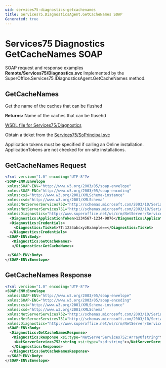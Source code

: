 ```yaml
---
uid: services75-diagnostics-getcachenames
title: Services75.DiagnosticsAgent.GetCacheNames SOAP
Generated: true
---
```


# Services75 Diagnostics GetCacheNames SOAP

SOAP request and response examples **Remote/Services75/Diagnostics.svc**
Implemented by the <see cref="M:SuperOffice.Services75.IDiagnosticsAgent.GetCacheNames">SuperOffice.Services75.IDiagnosticsAgent.GetCacheNames</see> method.

## GetCacheNames

Get the name of the caches that can be flushed


**Returns:** Name of the caches that can be flusehd


[WSDL file for Services75/Diagnostics](../Services75-Diagnostics.md)

Obtain a ticket from the [Services75/SoPrincipal.svc](../SoPrincipal/SoPrincipal.md)

Application tokens must be specified if calling an Online installation. ApplicationTokens are not checked for on-site installations.

## GetCacheNames Request

```xml
<?xml version="1.0" encoding="UTF-8"?>
<SOAP-ENV:Envelope
 xmlns:SOAP-ENV="http://www.w3.org/2003/05/soap-envelope"
 xmlns:SOAP-ENC="http://www.w3.org/2003/05/soap-encoding"
 xmlns:xsi="http://www.w3.org/2001/XMLSchema-instance"
 xmlns:xsd="http://www.w3.org/2001/XMLSchema"
 xmlns:NetServerServices752="http://schemas.microsoft.com/2003/10/Serialization/Arrays"
 xmlns:NetServerServices751="http://schemas.microsoft.com/2003/10/Serialization/"
 xmlns:Diagnostics="http://www.superoffice.net/ws/crm/NetServer/Services75">
  <Diagnostics:ApplicationToken>1234567-1234-9876</Diagnostics:ApplicationToken>
  <Diagnostics:Credentials>
    <Diagnostics:Ticket>7T:1234abcxyzExample==</Diagnostics:Ticket>
  </Diagnostics:Credentials>
 <SOAP-ENV:Body>
   <Diagnostics:GetCacheNames>
   </Diagnostics:GetCacheNames>

 </SOAP-ENV:Body>
</SOAP-ENV:Envelope>

```


## GetCacheNames Response

```xml
<?xml version="1.0" encoding="UTF-8"?>
<SOAP-ENV:Envelope
 xmlns:SOAP-ENV="http://www.w3.org/2003/05/soap-envelope"
 xmlns:SOAP-ENC="http://www.w3.org/2003/05/soap-encoding"
 xmlns:xsi="http://www.w3.org/2001/XMLSchema-instance"
 xmlns:xsd="http://www.w3.org/2001/XMLSchema"
 xmlns:NetServerServices752="http://schemas.microsoft.com/2003/10/Serialization/Arrays"
 xmlns:NetServerServices751="http://schemas.microsoft.com/2003/10/Serialization/"
 xmlns:Diagnostics="http://www.superoffice.net/ws/crm/NetServer/Services75">
 <SOAP-ENV:Body>
  <Diagnostics:GetCacheNamesResponse>
   <Diagnostics:Response xsi:type="NetServerServices752:ArrayOfstring">
    <NetServerServices752:string xsi:type="xsd:string"></NetServerServices752:string>
   </Diagnostics:Response>
  </Diagnostics:GetCacheNamesResponse>
 </SOAP-ENV:Body>
</SOAP-ENV:Envelope>

```

